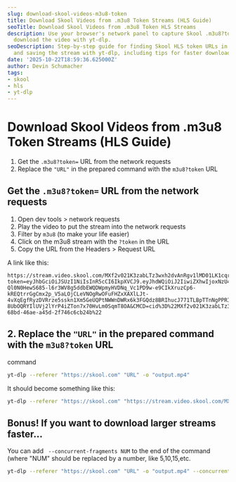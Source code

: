 ```yaml
---
slug: download-skool-videos-m3u8-token
title: Download Skool Videos from .m3u8 Token Streams (HLS Guide)
seoTitle: Download Skool Videos from .m3u8 Token HLS Streams
description: Use your browser's network panel to capture Skool .m3u8?token URLs and
  download the video with yt-dlp.
seoDescription: Step-by-step guide for finding Skool HLS token URLs in developer tools
  and saving the stream with yt-dlp, including tips for faster downloads.
date: '2025-10-22T18:59:36.625000Z'
author: Devin Schumacher
tags:
- skool
- hls
- yt-dlp
---
```


# Download Skool Videos from .m3u8 Token Streams (HLS Guide)

1. Get the `.m3u8?token=` URL from the network requests
2. Replace the `"URL"` in the prepared command with the `m3u8?token` URL


## Get the `.m3u8?token=` URL from the network requests

1. Open dev tools > network requests
2. Play the video to put the stream into the network requests
3. Filter by `m3u8` (to make your life easier)
4. Click on the m3u8 stream with the `?token` in the URL
5. Copy the URL from the Headers > Request URL

A link like this: 
```
https://stream.video.skool.com/MXf2v021K3zabLTz3wxh2dvAnRgv1lMD01LK1cqr2aG2E.m3u8?token=eyJhbGciOiJSUzI1NiIsInR5cCI6IkpXVCJ9.eyJhdWQiOiJ2IiwiZXhwIjoxNzU4NTYyOTk2LCJraWQiOiJPVjIwMHZ6SWZuZFVCNHdXdTAxbDRjb0hrYTVQQUd3TlYwMEtZSkJrQkppVlFrIiwicGxheWJhY2tfcmVzdHJpY3Rpb25faWQiOiIzMDJ2dXNuVG1lbW1QSzllOUpMaWxaUmpnVkJ3T2hTNlVLdGkyWnhJS2V1WSIsInN1YiI6Ik1YZjJ2MDIxSzN6YWJMVHozd3hoMmR2QW5SZ3YxbE1EMDFMSzFjcXIyYUcyRSJ9.1R6_xDCcKYUyUWUISfiyjKnd0Xm8laMDRKSpCd0lkziGnm95CLqPZlW4Bsj5T3xB9v2NgFQ-Ql0N0HewS685-l6r3WV8g5ddbEWQDWpmyHVDNq_Vc1PD9w-e9CIkXruzCp6-kREQtrrGgCmx2p_V5aLOjCLeVNOgRwOFuFHZxXAXlLJt-4vXqEgfRyzDVRrze5sskn1Xm5GeUQPtNWWnDWRx6k3FGQdz8BRIhucJ771TLBpTTnNgPPRINzmZeBCuVY1ZAJt84EDLKX2XCuo8MUu4vRz6P_6tLeWoljy2JlEaUD-8UbOQRYIlUVj2lYrP4iZTon7x70HvLm0SqmT8OA&CMCD=cid%3D%22MXf2v021K3zabLTz3wxh2dvAnRgv1lMD01LK1cqr2aG2E%22%2Csid%3D%2262f1bce3-68bd-46ae-a45d-2f746c6cb24b%22
```

## 2. Replace the `"URL"` in the prepared command with the `m3u8?token` URL

command
```bash
yt-dlp --referer "https://skool.com" "URL" -o "output.mp4"
```

It should become something like this:
```bash
yt-dlp --referer "https://skool.com" "https://stream.video.skool.com/MXf2v021K3zabLTz3wxh2dvAnRgv1lMD01LK1cqr2aG2E.m3u8?token=eyJhbGciOiJSUzI1NiIsInR5cCI6IkpXVCJ9.eyJhdWQiOiJ2IiwiZXhwIjoxNzU4NTYyOTk2LCJraWQiOiJPVjIwMHZ6SWZuZFVCNHdXdTAxbDRjb0hrYTVQQUd3TlYwMEtZSkJrQkppVlFrIiwicGxheWJhY2tfcmVzdHJpY3Rpb25faWQiOiIzMDJ2dXNuVG1lbW1QSzllOUpMaWxaUmpnVkJ3T2hTNlVLdGkyWnhJS2V1WSIsInN1YiI6Ik1YZjJ2MDIxSzN6YWJMVHozd3hoMmR2QW5SZ3YxbE1EMDFMSzFjcXIyYUcyRSJ9.1R6_xDCcKYUyUWUISfiyjKnd0Xm8laMDRKSpCd0lkziGnm95CLqPZlW4Bsj5T3xB9v2NgFQ-Ql0N0HewS685-l6r3WV8g5ddbEWQDWpmyHVDNq_Vc1PD9w-e9CIkXruzCp6-kREQtrrGgCmx2p_V5aLOjCLeVNOgRwOFuFHZxXAXlLJt-4vXqEgfRyzDVRrze5sskn1Xm5GeUQPtNWWnDWRx6k3FGQdz8BRIhucJ771TLBpTTnNgPPRINzmZeBCuVY1ZAJt84EDLKX2XCuo8MUu4vRz6P_6tLeWoljy2JlEaUD-8UbOQRYIlUVj2lYrP4iZTon7x70HvLm0SqmT8OA&CMCD=cid%3D%22MXf2v021K3zabLTz3wxh2dvAnRgv1lMD01LK1cqr2aG2E%22%2Csid%3D%2262f1bce3-68bd-46ae-a45d-2f746c6cb24b%22" -o "output.mp4"
```

## Bonus! If you want to download larger streams faster...

You can add ` --concurrent-fragments NUM` to the end of the command (where "NUM" should be replaced by a number, like 5,10,15,etc.

```bash
yt-dlp --referer "https://skool.com" "URL" -o "output.mp4" --concurrent-fragments 10
```
